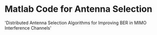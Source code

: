 
 Matlab Code for Antenna Selection
 =====
 'Distributed Antenna Selection Algorithms for Improving BER in MIMO Interference Channels'
